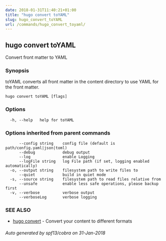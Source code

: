 ```yaml
---
date: 2018-01-31T11:40:21+01:00
title: "hugo convert toYAML"
slug: hugo_convert_toYAML
url: /commands/hugo_convert_toyaml/
---
```

## hugo convert toYAML

Convert front matter to YAML

### Synopsis

toYAML converts all front matter in the content directory
to use YAML for the front matter.

```
hugo convert toYAML [flags]
```

### Options

```
  -h, --help   help for toYAML
```

### Options inherited from parent commands

```
      --config string    config file (default is path/config.yaml|json|toml)
      --debug            debug output
      --log              enable Logging
      --logFile string   log File path (if set, logging enabled automatically)
  -o, --output string    filesystem path to write files to
      --quiet            build in quiet mode
  -s, --source string    filesystem path to read files relative from
      --unsafe           enable less safe operations, please backup first
  -v, --verbose          verbose output
      --verboseLog       verbose logging
```

### SEE ALSO

* [hugo convert](/commands/hugo_convert/)	 - Convert your content to different formats

###### Auto generated by spf13/cobra on 31-Jan-2018
